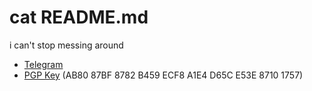 # cat README.md
i can't stop messing around

- [Telegram](https://t.me/chtc0)
- [PGP Key](https://notchtc.github.io/files/chtc.asc) (AB80 87BF 8782 B459 ECF8 A1E4 D65C E53E 8710 1757)

